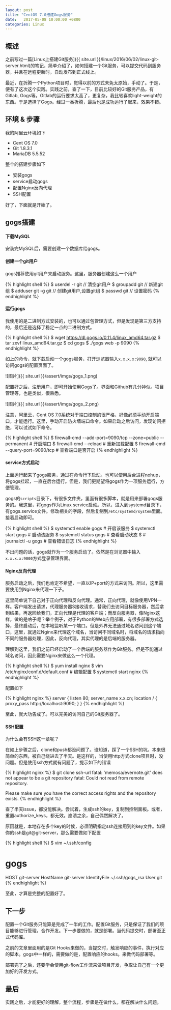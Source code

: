 ```yaml
---
layout: post
title: "CentOS 7.0搭建Gogs服务"
date:   2017-05-08 10:00:00 +0800
categories: Linux
---
```


## 概述

之前写过一篇[Linux上搭建Git服务]({{ site.url }}/linux/2016/06/02/linux-git-server.html)的笔记，简单介绍了，如何搭建一个Git服务，可以提交代码到服务器，并且在远程更新时，自动发布到正式线上。

最近，在折腾一个Python项目时，觉得以前的方式未免太原始，手动了。于是，便有了这次这个实践。实践之前，查了一下，目前比较好的Git服务产品，有Gitlab, Gogs等。Gitlab的运行要求太高了，更复杂，我比较喜欢light-weight的东西。于是选择了Gogs。经过一番折腾，最后也是成功运行了起来，效果不错。

## 环境 & 步骤

我的阿里云环境如下

+ Cent OS 7.0
+ Git 1.8.3.1
+ MariaDB 5.5.52

整个的搭建步骤如下

+ 安装gogs
+ service启动gogs
+ 配置Nginx反向代理
+ SSH配置

好了，下面就是开始了。

## gogs搭建

#### 下载MySQL

安装完MySQL后，需要创建一个数据库给gogs。

#### 创建一个git用户

gogs推荐使用git用户来启动服务。这里，服务器创建这么一个用户

{% highlight shell %}
$ userdel -r git // 清空git用户
$ groupadd git // 新建git组
$ adduser git -g git // 创建git用户,设置git组
$ passwd git // 设置密码
{% endhighlight %}

#### 运行gogs

我使用的是二进制方式安装的，也可以通过包管理方式，但是发现是第三方支持的，最后还是选择了稳定一点的二进制方式。

{% highlight shell %}
$ wget https://dl.gogs.io/0.11.4/linux_amd64.tar.gz
$ tar zxvf linux_amd64.tar.gz
$ cd gogs
$ ./gogs web -p 9090
{% endhighlight %}

如上的命令，就下载启动一个gogs服务，打开浏览器输入`x.x.x.x:9090`, 就可以访问gogs的配置页面了。

![图片]({{ site.url }}/assert/imgs/gogs_1.png)

配置好之后，注册用户，即可开始使用Gogs了。界面和Github有几分神似。项目管理等，也是类似，很熟悉。

![图片]({{ site.url }}/assert/imgs/gogs_2.png)

注意，阿里云，Cent OS 7.0系统对于端口控制的很严格，好像必须手动开启端口，才能运行。这里，手动开启防火墙端口命令。如果启动之后访问，发现访问拒绝，可以试试如下命令。

{% highlight shell %}
$ firewall-cmd --add-port=9090/tcp --zone=public --permanent # 开启端口
$ firewall-cmd --reload # 重新加载配置
$ firewall-cmd --query-port=9090/tcp # 查看端口是否开启
{% endhighlight %}

#### service方式启动

上面运行起来了gogs服务，通过在命令行下启动。也可以使用后台进程nohup，将gogs挂起，一直在后台运行。但是，我们更期望将gogs作为一项服务运行，方便管理。

gogs的`scripts`目录下，有很多文件夹，里面有很多脚本，就是用来部署gogs服务的。我这里，将gogs作为Linux service启动。所以，进入到systemd目录下，有gogs.service文件。修改相关的字段，然后复制到`/etc/systemd/system`里面。接着启动即可。

{% highlight shell %}
$ systemctl enable gogs # 开启该服务
$ systemctl start gogs # 启动该服务
$ systemctl status gogs # 查看启动状态
$ # journalctl -u gogs # 查看错误日志
{% endhighlight %}

不出问题的话，gogs就作为一个服务启动了。依然是在浏览器中输入`x.x.x.x:9000`方式登录管理界面。

#### Nginx反向代理

服务启动之后，我们也肯定不希望，一直以IP+port的方式来访问。所以，这里需要使用到Nginx来代理一下子。

这里简单说下自己对于正向代理和反向代理。通常，正向代理，就像使用VPN一样。客户端发出请求，代理服务器S接收请求，替我们去访问目标服务器，然后拿到结果，再返回给我们，正向代理是代理的客户端；而反向服务器，像Nginx这样，做的是啥子呢？举个例子，对于Python的Web应用部署，有很多部署方式选择，最终启动后，在本地监听某一个端口。但是外界无法通过域名访问到这个端口，这里，就通过Nginx来代理这个域名，当访问不同域名时，将域名的请求指向不同的服务器处理，因此，反向代理，其实代理的是后端的服务器。

理解到这里，我们之前已经启动了一个后端的服务器作为Git服务。但是不能通过域名访问，因此需要Nginx来做这么一个代理。

{% highlight shell %}
$ yum install nginx
$ vim /etc/nginx/conf.d/default.conf # 编辑配置
$ systemctl start nginx
{% endhighlight %}

配置如下

{% highlight nginx %}
server {
  listen          80;
  server_name     x.x.cn;
  location / {
    proxy_pass      http://localhost:9090;
  }
}
{% endhighlight %}

至此，就大功告成了。可以完美的访问自己的Git服务器了。

#### SSH配置

为什么会有SSH这一章呢？

在如上步骤之后，clone和push都没问题了。谁知道，踩了一个SSH的坑。本来很简单的东西，被自己绕进去了半天。是这样的，当使用http方式clone项目时，没问题。但是使用ssh方式就有问题了，提示如下的错误

{% highlight nginx %}
$ git clone ssh-url
fatal: 'memosa/evernote.git' does not appear to be a git repository
fatal: Could not read from remote repository.

Please make sure you have the correct access rights
and the repository exists.
{% endhighlight %}

查了半天issue，都没能解决。尝试着，生成ssh的key，复制到控制面板。或者，重置authorize_keys，都无效。崩溃之余，自己偶然解决了。

原因就是，本地存在多个key的时候，必须明确指定ssh连接用到的key文件。如果你的ssh是git@git-server，那么需要做如下配置

{% highlight shell %}
$ vim ~/.ssh/config
# gogs
HOST git-server
    HostName git-server
    IdentityFile ~/.ssh/gogs_rsa
    User git
{% endhighlight %}

至此，才算是完整的配置好了。

## 下一步

配置一个Git服务只能算是完成了一半的工作。配置Git服务，只是保证了我们的项目能够进行管理，合作开发。下一步要做的，就是部署。当代码提交时，部署至正式代码库。

之前的文章里面用的是Git Hooks来做的，当提交时，触发响应的事件，执行对应的脚本。gogs中一样的，需要做的是，配置响应的hooks。来做代码部署等。

部署完了之后，还要学会使用git-flow工作流来做项目开发，争取让自己有一个更加好的开发方式。

## 最后

实践之后，才能更好的理解，整个流程，步骤是在做什么，都在解决什么问题。